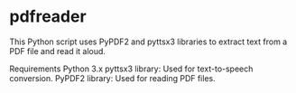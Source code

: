 # pdfreader
This Python script uses PyPDF2 and pyttsx3 libraries to extract text from a PDF file and read it aloud.

Requirements
Python 3.x
pyttsx3 library: Used for text-to-speech conversion.
PyPDF2 library: Used for reading PDF files.

